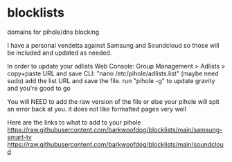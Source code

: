 # blocklists
domains for pihole/dns blocking

I have a personal vendetta against Samsung and Soundcloud so those will be included and updated as needed. 

In order to update your adlists
Web Console: Group Management > Adlists > copy+paste URL and save
CLI: "nano /etc/pihole/adlists.list" (maybe need sudo) add the list URL and save the file. run "pihole -g" to update gravity and you're good to go

You will NEED to add the raw version of the file or else your pihole will spit an error back at you. it does not like formatted pages very well

Here are the links to what to add to your pihole
https://raw.githubusercontent.com/barkwoofdog/blocklists/main/samsung-smart-tv
https://raw.githubusercontent.com/barkwoofdog/blocklists/main/soundcloud
